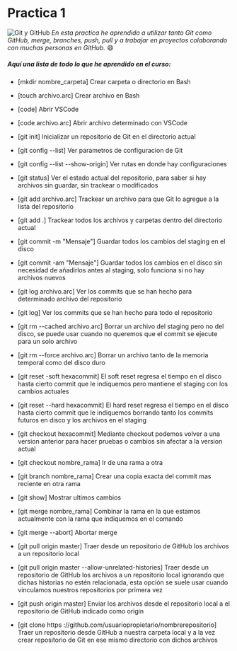 # Practica 1
![Git y GitHub](https://camo.githubusercontent.com/38f113b96a368dfb7f634d2f2da97e7b8c748042d2a284b97c3fad048bb3ff55/68747470733a2f2f6d69726f2e6d656469756d2e636f6d2f6d61782f323733322f312a6d74736b3366515f4252656d466964686b656c3364412e706e67 "Git y GitHub")
*En esta practica he aprendido a utilizar tanto Git como GitHub, merge, branches, push, pull y a trabajar en proyectos colaborando con muchas personas en GitHub.* :smile:

#####  Aquí una lista de todo lo que he aprendido en el curso:
 
- [mkdir nombre_carpeta] Crear carpeta o directorio en Bash

- [touch archivo.arc] Crear archivo en Bash

- [code] Abrir VSCode

- [code archivo.arc] Abrir archivo determinado con VSCode

- [git init] Inicializar un repositorio de Git en el directorio actual

- [git config --list] Ver parametros de configuracion de Git

- [git config --list --show-origin] Ver rutas en donde hay configuraciones

- [git status] Ver el estado actual del repositorio, para saber si hay archivos sin guardar, sin trackear o modificados

- [git add archivo.arc] Trackear un archivo para que Git lo agregue a la lista del repositorio

- [git add .] Trackear todos los archivos y carpetas dentro del directorio actual

- [git commit -m "Mensaje"] Guardar todos los cambios del staging en el disco

- [git commit -am "Mensaje"] Guardar todos los cambios en el disco sin necesidad de añadirlos antes al staging, solo funciona si no hay archivos nuevos

- [git log archivo.arc] Ver los commits que se han hecho para determinado archivo del repositorio

- [git log] Ver los commits que se han hecho para todo el repositorio

- [git rm --cached archivo.arc] Borrar un archivo del staging pero no del disco, se puede usar cuando no queremos que el commit se ejecute para un solo archivo

- [git rm --force archivo.arc] Borrar un archivo tanto de la memoria temporal como del disco duro

- [git reset -soft hexacommit] El soft reset regresa el tiempo en el disco hasta cierto commit que le indiquemos pero mantiene el staging con los cambios actuales

- [git reset --hard hexacommit] El hard reset regresa el tiempo en el disco hasta cierto commit que le indiquemos borrando tanto los commits futuros en disco y los archivos en el staging

- [git checkout hexacommit] Mediante checkout podemos volver a una version anterior para hacer pruebas o cambios sin afectar a la version actual

- [git checkout nombre_rama] Ir de una rama a otra

- [git branch nombre_rama] Crear una copia exacta del commit mas reciente en otra rama

- [git show] Mostrar ultimos cambios

- [git merge nombre_rama] Combinar la rama en la que estamos  actualmente con la rama que indiquemos en el comando

- [git merge --abort] Abortar merge

- [git pull origin master] Traer desde un repositorio de GitHub los archivos a un repositorio local

- [git pull origin master --allow-unrelated-histories] Traer desde un repositorio de GitHub los archivos a un repositorio local ignorando que dichas historias no estén relacionada, esta opción se suele usar cuando vinculamos nuestros repositorios por primera vez

- [git push origin master] Enviar los archivos desde el repositorio local a el repositorio de GitHub indicado como origin

- [git clone https ://github.com/usuariopropietario/nombrerepositorio] Traer un repositorio desde GitHub a nuestra carpeta local y a la vez crear repositorio de Git en ese mismo directorio con dichos archivos